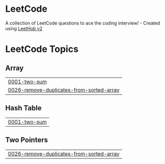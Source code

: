 # LeetCode
A collection of LeetCode questions to ace the coding interview! - Created using [LeetHub v2](https://github.com/arunbhardwaj/LeetHub-2.0)

<!---LeetCode Topics Start-->
# LeetCode Topics
## Array
|  |
| ------- |
| [0001-two-sum](https://github.com/PeggyPriscilla/LeetCode/tree/master/0001-two-sum) |
| [0026-remove-duplicates-from-sorted-array](https://github.com/PeggyPriscilla/LeetCode/tree/master/0026-remove-duplicates-from-sorted-array) |
## Hash Table
|  |
| ------- |
| [0001-two-sum](https://github.com/PeggyPriscilla/LeetCode/tree/master/0001-two-sum) |
## Two Pointers
|  |
| ------- |
| [0026-remove-duplicates-from-sorted-array](https://github.com/PeggyPriscilla/LeetCode/tree/master/0026-remove-duplicates-from-sorted-array) |
<!---LeetCode Topics End-->